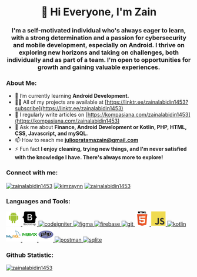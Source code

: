 <h1 align="center">👋 Hi Everyone, I'm Zain</h1>
<h3 align="center">I'm a self-motivated individual who's always eager to learn, with a strong determination and a passion for cybersecurity and mobile development, especially on Android. I thrive on exploring new horizons and taking on challenges, both individually and as part of a team. I'm open to opportunities for growth and gaining valuable experiences.</h3>

<h3 align="left">About Me:</h3>

- 🌱 I’m currently learning **Android Development.**
- 👨‍💻 All of my projects are available at [https://linktr.ee/zainalabidin1453?subscribe](https://linktr.ee/zainalabidin1453)
- 📝 I regularly write articles on [https://kompasiana.com/zainalabidin1453](https://kompasiana.com/zainalabidin1453)
- 💬 Ask me about **Finance, Android Development or Kotlin, PHP, HTML, CSS, Javascript, and mySQL.**
- 📫 How to reach me **juliopratamazain@gmail.com**
- ⚡ Fun fact **I enjoy cleaning, trying new things, and I'm never satisfied with the knowledge I have. There's always more to explore!**

<h3 align="left">Connect with me:</h3>
<p align="left">
<a href="https://linkedin.com/in/zainalabidin1453" target="blank"><img align="center" src="https://raw.githubusercontent.com/rahuldkjain/github-profile-readme-generator/master/src/images/icons/Social/linked-in-alt.svg" alt="zainalabidin1453" height="30" width="40" /></a>
<a href="https://fb.com/kimzaynn" target="blank"><img align="center" src="https://raw.githubusercontent.com/rahuldkjain/github-profile-readme-generator/master/src/images/icons/Social/facebook.svg" alt="kimzaynn" height="30" width="40" /></a>
<a href="https://instagram.com/zainalabidin1453" target="blank"><img align="center" src="https://raw.githubusercontent.com/rahuldkjain/github-profile-readme-generator/master/src/images/icons/Social/instagram.svg" alt="zainalabidin1453" height="30" width="40" /></a>
</p>

<h3 align="left">Languages and Tools:</h3>
<p align="left">
  <a href="https://developer.android.com" target="_blank" rel="noreferrer">
    <img src="https://raw.githubusercontent.com/devicons/devicon/master/icons/android/android-original-wordmark.svg" alt="android" width="40" height="40"/>
  </a>
  <a href="https://getbootstrap.com" target="_blank" rel="noreferrer">
    <img src="https://raw.githubusercontent.com/devicons/devicon/master/icons/bootstrap/bootstrap-plain-wordmark.svg" alt="bootstrap" width="40" height="40"/>
  </a>
  <a href="https://codeigniter.com" target="_blank" rel="noreferrer">
    <img src="https://cdn.worldvectorlogo.com/logos/codeigniter.svg" alt="codeigniter" width="40" height="40"/>
  </a>
  <a href="https://www.figma.com/" target="_blank" rel="noreferrer">
    <img src="https://www.vectorlogo.zone/logos/figma/figma-icon.svg" alt="figma" width="40" height="40"/>
  </a>
  <a href="https://firebase.google.com/" target="_blank" rel="noreferrer">
    <img src="https://www.vectorlogo.zone/logos/firebase/firebase-icon.svg" alt="firebase" width="40" height="40"/>
  </a>
  <a href="https://git-scm.com/" target="_blank" rel="noreferrer">
    <img src="https://www.vectorlogo.zone/logos/git-scm/git-scm-icon.svg" alt="git" width="40" height="40"/>
  </a>
  <a href="https://www.w3.org/html/" target="_blank" rel="noreferrer">
    <img src="https://raw.githubusercontent.com/devicons/devicon/master/icons/html5/html5-original-wordmark.svg" alt="html5" width="40" height="40"/>
  </a>
  <a href="https://developer.mozilla.org/en-US/docs/Web/JavaScript" target="_blank" rel="noreferrer">
    <img src="https://raw.githubusercontent.com/devicons/devicon/master/icons/javascript/javascript-original.svg" alt="javascript" width="40" height="40"/>
  </a>
  <a href="https://kotlinlang.org" target="_blank" rel="noreferrer">
    <img src="https://www.vectorlogo.zone/logos/kotlinlang/kotlinlang-icon.svg" alt="kotlin" width="40" height="40"/>
  </a> <a href="https://www.mysql.com/" target="_blank" rel="noreferrer">
    <img src="https://raw.githubusercontent.com/devicons/devicon/master/icons/mysql/mysql-original-wordmark.svg" alt="mysql" width="40" height="40"/>
  </a>
  <a href="https://www.nginx.com" target="_blank" rel="noreferrer">
    <img src="https://raw.githubusercontent.com/devicons/devicon/master/icons/nginx/nginx-original.svg" alt="nginx" width="40" height="40"/>
  </a>
  <a href="https://www.php.net" target="_blank" rel="noreferrer">
    <img src="https://raw.githubusercontent.com/devicons/devicon/master/icons/php/php-original.svg" alt="php" width="40" height="40"/>
  </a>
  <a href="https://postman.com" target="_blank" rel="noreferrer">
    <img src="https://www.vectorlogo.zone/logos/getpostman/getpostman-icon.svg" alt="postman" width="40" height="40"/>
  </a>
  <a href="https://www.sqlite.org/" target="_blank" rel="noreferrer">
    <img src="https://www.vectorlogo.zone/logos/sqlite/sqlite-icon.svg" alt="sqlite" width="40" height="40"/>
  </a>
</p>

<h3 align="left">Github Statistic:</h3>
<p align="left">
<a href="https://github.com/zainalabidin1453">
  <img height="140em" src="https://github-readme-stats-eight-theta.vercel.app/api?username=zainalabidin1453&show_icons=true&theme=dark&include_all_commits=true&count_private=true" alt="zainalabidin1453"/>
</a>
</p>
